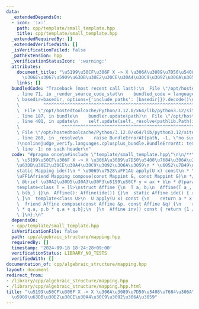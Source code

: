 ```yaml
---
data:
  _extendedDependsOn:
  - icon: ':x:'
    path: cpp/template/small_template.hpp
    title: cpp/template/small_template.hpp
  _extendedRequiredBy: []
  _extendedVerifiedWith: []
  _isVerificationFailed: false
  _pathExtension: hpp
  _verificationStatusIcon: ':warning:'
  attributes:
    document_title: "\u5199\u50CF\u306F X -> X \u306A\u3089\u7D50\u5408\u7684\u306A\
      \u306E\u3067\u5909\u63DB\u30E2\u30CE\u30A4\u30C9\u3092\u306A\u3059"
    links: []
  bundledCode: "Traceback (most recent call last):\n  File \"/opt/hostedtoolcache/Python/3.12.0/x64/lib/python3.12/site-packages/onlinejudge_verify/documentation/build.py\"\
    , line 71, in _render_source_code_stat\n    bundled_code = language.bundle(stat.path,\
    \ basedir=basedir, options={'include_paths': [basedir]}).decode()\n          \
    \         ^^^^^^^^^^^^^^^^^^^^^^^^^^^^^^^^^^^^^^^^^^^^^^^^^^^^^^^^^^^^^^^^^^^^^^^^^^^^^^^^^\n\
    \  File \"/opt/hostedtoolcache/Python/3.12.0/x64/lib/python3.12/site-packages/onlinejudge_verify/languages/cplusplus.py\"\
    , line 187, in bundle\n    bundler.update(path)\n  File \"/opt/hostedtoolcache/Python/3.12.0/x64/lib/python3.12/site-packages/onlinejudge_verify/languages/cplusplus_bundle.py\"\
    , line 401, in update\n    self.update(self._resolve(pathlib.Path(included), included_from=path))\n\
    \                ^^^^^^^^^^^^^^^^^^^^^^^^^^^^^^^^^^^^^^^^^^^^^^^^^^^^^^^^^\n \
    \ File \"/opt/hostedtoolcache/Python/3.12.0/x64/lib/python3.12/site-packages/onlinejudge_verify/languages/cplusplus_bundle.py\"\
    , line 260, in _resolve\n    raise BundleErrorAt(path, -1, \"no such header\"\
    )\nonlinejudge_verify.languages.cplusplus_bundle.BundleErrorAt: template/small_template.hpp:\
    \ line -1: no such header\n"
  code: "#pragma once\n#include \"template/small_template.hpp\"\n\n/**\n * @brief\
    \ \u5199\u50CF\u306F X -> X \u306A\u3089\u7D50\u5408\u7684\u306A\u306E\u3067\u5909\
    \u63DB\u30E2\u30CE\u30A4\u30C9\u3092\u306A\u3059\n * \u6052\u7B49\u5199\u50CF\uFF1A\
    static Mapping ide()\n * \u9069\u7528\uFF1AU apply(U x) const\n * \u5408\u6210\
    \uFF1Afriend Mapping compose(const Mappint &, const Mappint &)\n */\n\n/**\n *\
    \ @brief \u30A2\u30D5\u30A3\u30F3\u5199\u50CF y = ax + b\n * @tparam T \n */\n\
    template<class T = ll>\nstruct Affine {\n  T a, b;\n  Affine(T a_, T b_): a(a_),\
    \ b(b_) {}\n  Affine(): Affine(ide()) {}\n  static Affine ide() { return {1, 0};\
    \ }\n  template<class U>\n  U apply(U x) const {\n    return a * x + b;\n  }\n\
    \  friend Affine compose(const Affine &p, const Affine &q) {\n    return {p.a\
    \ * q.a, p.b * q.a + q.b};\n  }\n  Affine inv() const { return {1 / a, -b / a};\
    \ }\n};\n"
  dependsOn:
  - cpp/template/small_template.hpp
  isVerificationFile: false
  path: cpp/algebraic_structure/mapping.hpp
  requiredBy: []
  timestamp: '2024-09-18 18:24:28+09:00'
  verificationStatus: LIBRARY_NO_TESTS
  verifiedWith: []
documentation_of: cpp/algebraic_structure/mapping.hpp
layout: document
redirect_from:
- /library/cpp/algebraic_structure/mapping.hpp
- /library/cpp/algebraic_structure/mapping.hpp.html
title: "\u5199\u50CF\u306F X -> X \u306A\u3089\u7D50\u5408\u7684\u306A\u306E\u3067\
  \u5909\u63DB\u30E2\u30CE\u30A4\u30C9\u3092\u306A\u3059"
---
```

